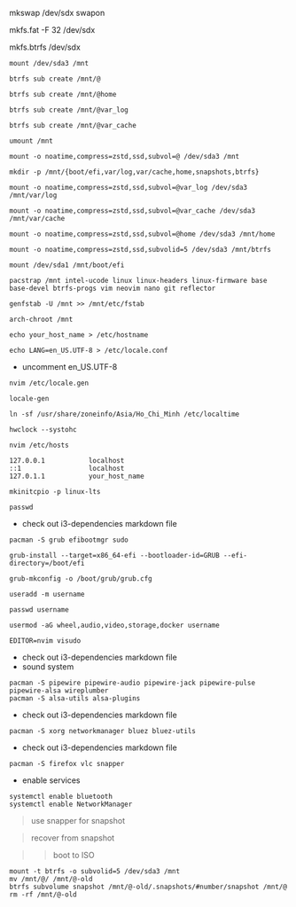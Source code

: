 mkswap /dev/sdx
swapon

mkfs.fat -F 32 /dev/sdx

mkfs.btrfs /dev/sdx


```
mount /dev/sda3 /mnt
```

```
btrfs sub create /mnt/@
```

```
btrfs sub create /mnt/@home
```

```
btrfs sub create /mnt/@var_log
```

```
btrfs sub create /mnt/@var_cache
```

```
umount /mnt
```

```
mount -o noatime,compress=zstd,ssd,subvol=@ /dev/sda3 /mnt
```

```
mkdir -p /mnt/{boot/efi,var/log,var/cache,home,snapshots,btrfs}
```

```
mount -o noatime,compress=zstd,ssd,subvol=@var_log /dev/sda3 /mnt/var/log
```

```
mount -o noatime,compress=zstd,ssd,subvol=@var_cache /dev/sda3 /mnt/var/cache
```

```
mount -o noatime,compress=zstd,ssd,subvol=@home /dev/sda3 /mnt/home
```

```
mount -o noatime,compress=zstd,ssd,subvolid=5 /dev/sda3 /mnt/btrfs
```

```
mount /dev/sda1 /mnt/boot/efi
```

```
pacstrap /mnt intel-ucode linux linux-headers linux-firmware base base-devel btrfs-progs vim neovim nano git reflector
```

```
genfstab -U /mnt >> /mnt/etc/fstab
```

```
arch-chroot /mnt
```

```
echo your_host_name > /etc/hostname
```

```
echo LANG=en_US.UTF-8 > /etc/locale.conf
```

- uncomment en_US.UTF-8
```
nvim /etc/locale.gen
```

```
locale-gen
```

```
ln -sf /usr/share/zoneinfo/Asia/Ho_Chi_Minh /etc/localtime
```

```
hwclock --systohc
```

```
nvim /etc/hosts
```
```
127.0.0.1           localhost
::1                 localhost
127.0.1.1           your_host_name
```

```
mkinitcpio -p linux-lts
```

```
passwd
```

- check out i3-dependencies markdown file
```
pacman -S grub efibootmgr sudo
```

```
grub-install --target=x86_64-efi --bootloader-id=GRUB --efi-directory=/boot/efi
```

```
grub-mkconfig -o /boot/grub/grub.cfg
```

```
useradd -m username
```

```
passwd username
```

```
usermod -aG wheel,audio,video,storage,docker username
```

```
EDITOR=nvim visudo
```

- check out i3-dependencies markdown file
- sound system
```
pacman -S pipewire pipewire-audio pipewire-jack pipewire-pulse pipewire-alsa wireplumber
pacman -S alsa-utils alsa-plugins
```

- check out i3-dependencies markdown file
```
pacman -S xorg networkmanager bluez bluez-utils
```

- check out i3-dependencies markdown file
```
pacman -S firefox vlc snapper
```


- enable services 
```
systemctl enable bluetooth
systemctl enable NetworkManager
```


> use snapper for snapshot

> recover from snapshot

>> boot to ISO
```
mount -t btrfs -o subvolid=5 /dev/sda3 /mnt
mv /mnt/@/ /mnt/@-old
btrfs subvolume snapshot /mnt/@-old/.snapshots/#number/snapshot /mnt/@
rm -rf /mnt/@-old
```
